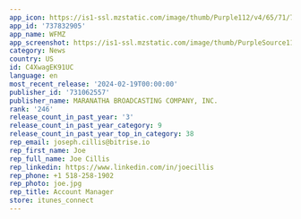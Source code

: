 ```yaml
---
app_icon: https://is1-ssl.mzstatic.com/image/thumb/Purple112/v4/65/71/7f/65717feb-37a0-e3a5-e81a-4afb31b4c77d/AppIcon-0-0-1x_U007emarketing-0-7-0-0-85-220.png/1024x1024bb.png
app_id: '737832905'
app_name: WFMZ
app_screenshot: https://is1-ssl.mzstatic.com/image/thumb/PurpleSource116/v4/b1/d8/c9/b1d8c977-fa74-fdc0-ac0b-671471336963/981aa21b-6d97-4e44-85c0-8320711b2c28_IMG_0178.PNG/1242x2688bb.png
category: News
country: US
id: C4XwagEK91UC
language: en
most_recent_release: '2024-02-19T00:00:00'
publisher_id: '731062557'
publisher_name: MARANATHA BROADCASTING COMPANY, INC.
rank: '246'
release_count_in_past_year: '3'
release_count_in_past_year_category: 9
release_count_in_past_year_top_in_category: 38
rep_email: joseph.cillis@bitrise.io
rep_first_name: Joe
rep_full_name: Joe Cillis
rep_linkedin: https://www.linkedin.com/in/joecillis
rep_phone: +1 518-258-1902
rep_photo: joe.jpg
rep_title: Account Manager
store: itunes_connect
---
```

